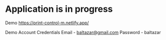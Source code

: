 # Application is in progress

Demo
https://print-control-m.netlify.app/

Demo Account Credentials
Email - baltazar@gmail.com
Password - baltazar
